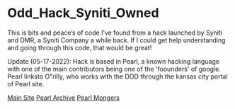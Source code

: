 # Odd_Hack_Syniti_Owned
This is bits and peace’s of code I’ve found from a hack launched by Syniti and DMR, a Syniti Company a while back. If I could get help understanding and going through this code, that would be great!

Update (05-17-2022): Hack is based in Pearl, a known hacking language with one of the main contributors being one of the 'foounders' of google. Pearl linksto O"rilly, who works with the DOD through the kansas city portal of Pearl site. 

[Main Site](pearl.org)
[Pearl Archive](cpan.org)
[Pearl Mongers](Pm.org)
